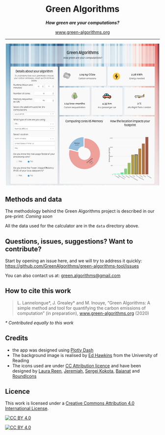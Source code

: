 <div align="center">
  
# Green Algorithms 

***How green are your computations?***

www.green-algorithms.org

---

<img src="assets/images/screenshot_app.png" width="500">

</div>

## Methods and data

The methodology behind the Green Algorithms project is described in our pre-print:
_Coming soon_

All the data used for the calculator are in the `data` directory above. 

## Questions, issues, suggestions? Want to contribute?

Start by opening an issue here, and we will try to address it quickly:
https://github.com/GreenAlgorithms/green-algorithms-tool/issues

You can also contact us at: green.algorithms@gmail.com

## How to cite this work
> L. Lannelongue\*, J. Grealey\* and M. Inouye, 
“Green Algorithms: A simple method and tool for quantifying the carbon emissions of computation” (in preparation), 
www.green-algorithms.org (2020)

_\* Contributed equally to this work_

## Credits 

- the app was designed using [Plotly Dash](https://plot.ly/dash/)
- The background image is realised by [Ed Hawkins](https://showyourstripes.info) from the University of Reading
- The icons used are under [CC Attribution licence](https://creativecommons.org/licenses/by/4.0/) 
and have been designed by 
[Laura Reen](https://icon-icons.com/icon/weather-co2-pollution/90772),
[Jeremiah](https://icon-icons.com/icon/preferences-system-power-energy/103835),
[Sergei Kokota](https://icon-icons.com/icon/tree-greenery-nature/53329),
[Baianat](https://icon-icons.com/icon/car/61086) and
[RoundIcons](https://icon-icons.com/icon/plane-airplane/89770)

## Licence

This work is licensed under a
[Creative Commons Attribution 4.0 International License][cc-by].

[![CC BY 4.0][cc-by-shield]][cc-by]

[![CC BY 4.0][cc-by-image]][cc-by]

[cc-by]: http://creativecommons.org/licenses/by/4.0/
[cc-by-image]: https://i.creativecommons.org/l/by/4.0/88x31.png
[cc-by-shield]: https://img.shields.io/badge/License-CC%20BY%204.0-lightgrey.svg

